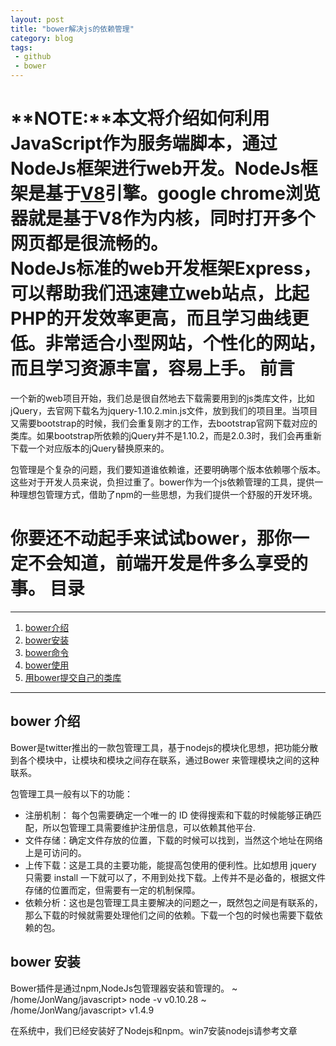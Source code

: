 ```yaml
---
layout: post
title: "bower解决js的依赖管理"
category: blog
tags:
 - github
 - bower
---
```

**NOTE:**本文将介绍如何利用JavaScript作为服务端脚本，通过NodeJs框架进行web开发。NodeJs框架是基于[V8](https://code.google.com/p/v8/)引擎。google chrome浏览器就是基于V8作为内核，同时打开多个网页都是很流畅的。  
NodeJs标准的web开发框架Express，可以帮助我们迅速建立web站点，比起PHP的开发效率更高，而且学习曲线更低。非常适合小型网站，个性化的网站，而且学习资源丰富，容易上手。
前言
===
一个新的web项目开始，我们总是很自然地去下载需要用到的js类库文件，比如jQuery，去官网下载名为jquery-1.10.2.min.js文件，放到我们的项目里。当项目又需要bootstrap的时候，我们会重复刚才的工作，去bootstrap官网下载对应的类库。如果bootstrap所依赖的jQuery并不是1.10.2，而是2.0.3时，我们会再重新下载一个对应版本的jQuery替换原来的。

包管理是个复杂的问题，我们要知道谁依赖谁，还要明确哪个版本依赖哪个版本。这些对于开发人员来说，负担过重了。bower作为一个js依赖管理的工具，提供一种理想包管理方式，借助了npm的一些思想，为我们提供一个舒服的开发环境。

你要还不动起手来试试bower，那你一定不会知道，前端开发是件多么享受的事。
目录
===
---
1. [bower介绍](#introduce)
2. [bower安装](#install)
3. [bower命令]()
4. [bower使用]()
5. [用bower提交自己的类库]()

* * *
<h2 id="introduce">bower 介绍</h2>  

Bower是twitter推出的一款包管理工具，基于nodejs的模块化思想，把功能分散到各个模块中，让模块和模块之间存在联系，通过Bower 来管理模块之间的这种联系。

包管理工具一般有以下的功能：  

* 注册机制： 每个包需要确定一个唯一的 ID 使得搜索和下载的时候能够正确匹配，所以包管理工具需要维护注册信息，可以依赖其他平台.
* 文件存储：确定文件存放的位置，下载的时候可以找到，当然这个地址在网络上是可访问的。
* 上传下载：这是工具的主要功能，能提高包使用的便利性。比如想用 jquery 只需要 install 一下就可以了，不用到处找下载。上传并不是必备的，根据文件存储的位置而定，但需要有一定的机制保障。
* 依赖分析：这也是包管理工具主要解决的问题之一，既然包之间是有联系的，那么下载的时候就需要处理他们之间的依赖。下载一个包的时候也需要下载依赖的包。

<h2 id="install">bower 安装</h2>  
Bower插件是通过npm,NodeJs包管理器安装和管理的。  

<sh>
~ /home/JonWang/javascript> node -v  
v0.10.28  
~ /home/JonWang/javascript>  
v1.4.9  
</sh>

在系统中，我们已经安装好了Nodejs和npm。win7安装nodejs请参考文章